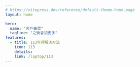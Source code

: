 ```yaml
---
# https://vitepress.dev/reference/default-theme-home-page
layout: home

hero:
  name: "客戶筆電"
  tagline: "之後會加更多"
features:
  - title: 113年得解決方法
    icon: 113
    details: 
    link: /laptop/113
---
```

